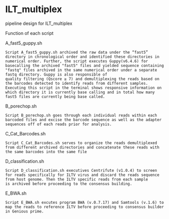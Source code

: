# ILT_multiplex
pipeline design for ILT_multiplex

Function of each script
  
  A_fast5_guppy.sh
    
    Script A_fast5_guppy.sh archived the raw data under the “fast5” directory in chronological order and identified these directories in numerical order. Further, the script executes Guppy(v6.4.6) for       
    basecalling the archived "fast5" files and yielded sequence containing "fastq" files archived in the same numerical order under a separate fastq directory. Guppy is also responsible of 
    quality filtering (Qscore ≥ 7) and demultiplexing the reads based on the barcodes detected to identify reads from different samples. Executing this script in the terminal shows responsive information on
    which directory it is currently base calling and in total how many fast5 files are currently being base called. 
    
  B_porechop.sh
  
    Script B_porechop.sh goes through each individual reads within each barcoded files and excise the barcode sequence as well as the adapter sequences off of each reads prior for analysis.
  
  C_Cat_Barcodes.sh
    
    Script C_Cat_Barcodes.sh serves to organize the reads demultiplexed from different archived directories and concatenate these reads with the same barcodes into the same file
    
  D_classification.sh
  
    Script D_classification.sh executives Centrifute (v1.0.4) to screen for reads specifically for ILTV virus and discard the reads sequence from host genome. Then the ILTV specific reads from each sample
    is archived before proceeding to the consensus building.
    
  E_BWA.sh
    
    Script E_BWA.sh excutes program BWA (v.0.7.17) and Samtools (v.1.6) to map the reads to reference ILTV before proceeding to consensus builder in Genious prime. 
  
